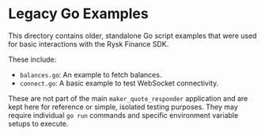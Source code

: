 # Legacy Go Examples

This directory contains older, standalone Go script examples that were used for basic interactions with the Rysk Finance SDK.

These include:

- `balances.go`: An example to fetch balances.
- `connect.go`: A basic example to test WebSocket connectivity.

These are not part of the main `maker_quote_responder` application and are kept here for reference or simple, isolated testing purposes. They may require individual `go run` commands and specific environment variable setups to execute.

